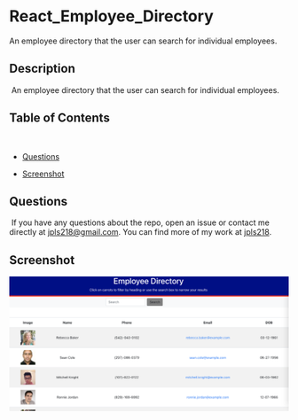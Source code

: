 # React_Employee_Directory
An employee directory that the user can search for individual employees.
  ## Description
  ​
  An employee directory that the user can search for individual employees.
  ​
  ## Table of Contents 
  ​
  * [Questions](#questions)

  * [Screenshot](#screenshot)


  ## Questions
  ​
  If you have any questions about the repo, open an issue or contact me directly at jpls218@gmail.com. You can find more of my work at [jpls218](https://github.com/jpls218/).

  ## Screenshot

  ![Screenshot](Employee_Directory.jpeg)